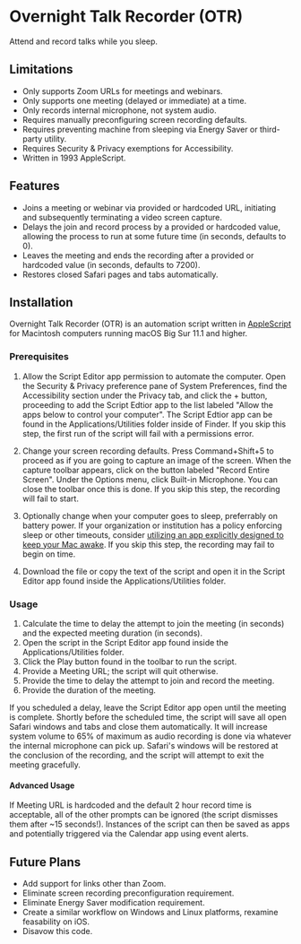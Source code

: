 # Overnight Talk Recorder (OTR)

Attend and record talks while you sleep.

## Limitations

* Only supports Zoom URLs for meetings and webinars.
* Only supports one meeting (delayed or immediate) at a time. 
* Only records internal microphone, not system audio.
* Requires manually preconfiguring screen recording defaults.
* Requires preventing machine from sleeping via Energy Saver or third-party utility.
* Requires Security & Privacy exemptions for Accessibility.
* Written in 1993 AppleScript.

## Features

* Joins a meeting or webinar via provided or hardcoded URL, initiating and subsequently terminating a video screen capture.
* Delays the join and record process by a provided or hardcoded value, allowing the process to run at some future time (in seconds, defaults to 0).
* Leaves the meeting and ends the recording after a provided or hardcoded value (in seconds, defaults to 7200).
* Restores closed Safari pages and tabs automatically.

## Installation

Overnight Talk Recorder (OTR) is an automation script written in [AppleScript](https://en.wikipedia.org/wiki/AppleScript) for Macintosh computers running macOS Big Sur 11.1 and higher.

### Prerequisites

1. Allow the Script Editor app permission to automate the computer.  Open the Security & Privacy preference pane of System Preferences, find the Accessibility section under the Privacy tab, and click the + button, proceeding to add the Script Edtior app to the list labeled "Allow the apps below to control your computer".  The Script Edtior app can be found in the Applications/Utilities folder inside of Finder.  If you skip this step, the first run of the script will fail with a permissions error.

2. Change your screen recording defaults.  Press Command+Shift+5 to proceed as if you are going to capture an image of the screen.  When the capture toolbar appears, click on the button labeled "Record Entire Screen".  Under the Options menu, click Built-in Microphone.  You can close the toolbar once this is done.  If you skip this step, the recording will fail to start.

3. Optionally change when your computer goes to sleep, preferrably on battery power.  If your organization or institution has a policy enforcing sleep or other timeouts, consider [utilizing an app explicitly designed to keep your Mac awake](https://apps.apple.com/us/app/amphetamine/id937984704?mt=12).  If you skip this step, the recording may fail to begin on time.

3. Download the file or copy the text of the script and open it in the Script Editor app found inside the Applications/Utilities folder.

### Usage

1. Calculate the time to delay the attempt to join the meeting (in seconds) and the expected meeting duration (in seconds).  
2. Open the script in the Script Editor app found inside the Applications/Utilities folder.
3. Click the Play button found in the toolbar to run the script.
2. Provide a Meeting URL; the script will quit otherwise.
3. Provide the time to delay the attempt to join and record the meeting.
4. Provide the duration of the meeting.

If you scheduled a delay, leave the Script Editor app open until the meeting is complete.  Shortly before the scheduled time, the script will save all open Safari windows and tabs and close them automatically.  It will increase system volume to 65% of maximum as audio recording is done via whatever the internal microphone can pick up.  Safari's windows will be restored at the conclusion of the recording, and the script will attempt to exit the meeting gracefully.

#### Advanced Usage

If Meeting URL is hardcoded and the default 2 hour record time is acceptable, all of the other prompts can be ignored (the script dismisses them after ~15 seconds!).  Instances of the script can then be saved as apps and potentially triggered via the Calendar app using event alerts.

## Future Plans

* Add support for links other than Zoom.
* Eliminate screen recording preconfiguration requirement.
* Eliminate Energy Saver modification requirement.
* Create a similar workflow on Windows and Linux platforms, rexamine feasability on iOS.
* Disavow this code.
